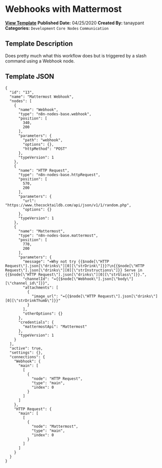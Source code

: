 # Webhooks with Mattermost

**[View Template](https://n8n.io/workflows/351-/)**  **Published Date:** 04/25/2020  **Created By:** tanaypant  **Categories:** `Development` `Core Nodes` `Communication`  

## Template Description

Does pretty much what this workflow does but is triggered by a slash command using a Webhook node.



## Template JSON

```
{
  "id": "13",
  "name": "Mattermost Webhook",
  "nodes": [
    {
      "name": "Webhook",
      "type": "n8n-nodes-base.webhook",
      "position": [
        340,
        200
      ],
      "parameters": {
        "path": "webhook",
        "options": {},
        "httpMethod": "POST"
      },
      "typeVersion": 1
    },
    {
      "name": "HTTP Request",
      "type": "n8n-nodes-base.httpRequest",
      "position": [
        570,
        200
      ],
      "parameters": {
        "url": "https://www.thecocktaildb.com/api/json/v1/1/random.php",
        "options": {}
      },
      "typeVersion": 1
    },
    {
      "name": "Mattermost",
      "type": "n8n-nodes-base.mattermost",
      "position": [
        770,
        200
      ],
      "parameters": {
        "message": "=Why not try {{$node[\"HTTP Request\"].json[\"drinks\"][0][\"strDrink\"]}}?\n{{$node[\"HTTP Request\"].json[\"drinks\"][0][\"strInstructions\"]}} Serve in {{$node[\"HTTP Request\"].json[\"drinks\"][0][\"strGlass\"]}}.",
        "channelId": "={{$node[\"Webhook\"].json[\"body\"][\"channel_id\"]}}",
        "attachments": [
          {
            "image_url": "={{$node[\"HTTP Request\"].json[\"drinks\"][0][\"strDrinkThumb\"]}}"
          }
        ],
        "otherOptions": {}
      },
      "credentials": {
        "mattermostApi": "Mattermost"
      },
      "typeVersion": 1
    }
  ],
  "active": true,
  "settings": {},
  "connections": {
    "Webhook": {
      "main": [
        [
          {
            "node": "HTTP Request",
            "type": "main",
            "index": 0
          }
        ]
      ]
    },
    "HTTP Request": {
      "main": [
        [
          {
            "node": "Mattermost",
            "type": "main",
            "index": 0
          }
        ]
      ]
    }
  }
}
```

